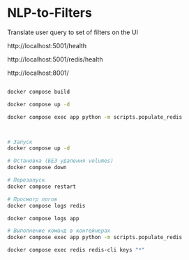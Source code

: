 # NLP-to-Filters
Translate user query to set of filters on the UI

http://localhost:5001/health


http://localhost:5001/redis/health


http://localhost:8001/ 

```sh

docker compose build

docker compose up -d

docker compose exec app python -m scripts.populate_redis



# Запуск
docker compose up -d

# Остановка (БЕЗ удаления volumes)
docker compose down

# Перезапуск
docker compose restart

# Просмотр логов
docker compose logs redis

docker compose logs app

# Выполнение команд в контейнерах
docker compose exec app python -m scripts.populate_redis

docker compose exec redis redis-cli keys "*"

```
